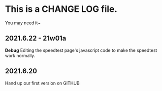 # This is a CHANGE LOG file.
You may need it~


## 2021.6.22 - 21w01a
**Debug** Editing the speedtest page's javascript code to make the speedtest work normally.

## 2021.6.20
Hand up our first version on GITHUB
